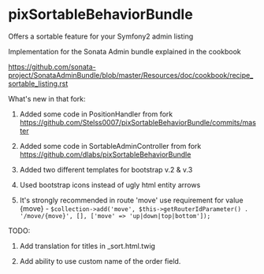 pixSortableBehaviorBundle
=========================

Offers a sortable feature for your Symfony2 admin listing

Implementation for the Sonata Admin bundle explained in the cookbook

https://github.com/sonata-project/SonataAdminBundle/blob/master/Resources/doc/cookbook/recipe_sortable_listing.rst



What's new in that fork:

1. Added some code in PositionHandler from fork https://github.com/Stelss0007/pixSortableBehaviorBundle/commits/master

2. Added some code in SortableAdminController from fork https://github.com/dlabs/pixSortableBehaviorBundle

3. Added two different templates for bootstrap v.2 & v.3

4. Used bootstrap icons instead of ugly html entity arrows

5. It's strongly recommended in route 'move' use requirement for value {move} - `$collection->add('move', $this->getRouterIdParameter() . '/move/{move}', [], ['move' => 'up|down|top|bottom']);`



TODO:

1. Add translation for titles in _sort.html.twig

2. Add ability to use custom name of the order field.
